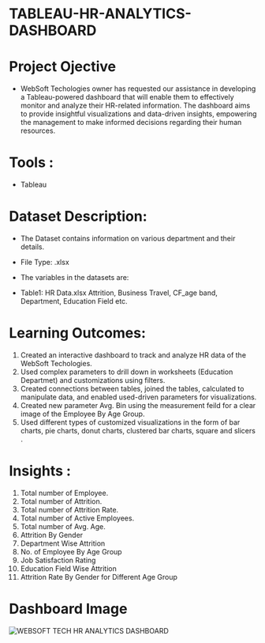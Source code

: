# TABLEAU-HR-ANALYTICS-DASHBOARD

# Project Ojective
* WebSoft Techologies owner has requested our assistance in developing a Tableau-powered dashboard that will enable them to effectively monitor and analyze their HR-related information. The dashboard aims to provide insightful visualizations and data-driven insights, empowering the management to make informed decisions regarding their human resources.

# Tools :
* Tableau

# Dataset Description:
* The Dataset contains information on various department and their details.
* File Type: .xlsx

* The variables in the datasets are:
* Table1: HR Data.xlsx Attrition, Business Travel, CF_age band, Department, Education Field etc.

# Learning Outcomes:
1) Created an interactive dashboard to track and analyze HR data of the WebSoft Techologies.
2) Used complex parameters to drill down in worksheets (Education Departmet) and customizations using filters.
3) Created connections between tables, joined the tables, calculated to manipulate data, and enabled used-driven parameters for visualizations.
4) Created new parameter Avg. Bin using the measurement feild for a clear image of the Employee By Age Group.
5) Used different types of customized visualizations in the form of bar charts, pie charts, donut charts, clustered bar charts, square and slicers .

# Insights :
1) Total number of Employee.
2) Total number of Attrition.
3) Total number of Attrition Rate.
4) Total number of Active Employees.
5) Total number of Avg. Age.
6) Attrition By Gender
7) Department Wise Attrition
8) No. of Employee By Age Group
9) Job Satisfaction Rating
10) Education Field Wise Attrition
11) Attrition Rate By Gender for Different Age Group

# Dashboard Image
![WEBSOFT TECH HR ANALYTICS DASHBOARD](https://github.com/frmas5pd8/TABLEAU-HR-ANALYTICS-DASHBOARD/assets/98344555/1acc86df-34f5-49c3-8d86-742f3e8dbbd2)
